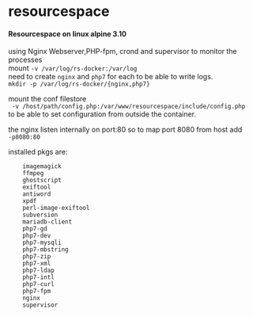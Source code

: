 # resourcespace
#### Resourcespace on linux alpine 3.10 


using Nginx Webserver,PHP-fpm, crond and supervisor to monitor the processes  
 mount `-v /var/log/rs-docker:/var/log`  
 need to create `nginx` and `php7` for each to be able to write logs.  
 `mkdir -p /var/log/rs-docker/{nginx,php7}`

 mount the conf filestore  
` -v /host/path/config.php:/var/www/resourcespace/include/config.php`  
to be able to set configuration from outside the container.  

the nginx listen internally on port:80
so to map port 8080 from host add  
`-p8080:80`

installed pkgs are:

        imagemagick
        ffmpeg
        ghostscript
        exiftool
        antiword
        xpdf
        perl-image-exiftool
        subversion
        mariadb-client
        php7-gd
        php7-dev
        php7-mysqli
        php7-mbstring
        php7-zip
        php7-xml
        php7-ldap
        php7-intl
        php7-curl
        php7-fpm
        nginx
        supervisor
